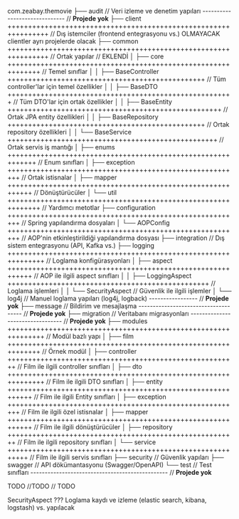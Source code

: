 com.zeabay.themovie
├── audit // Veri izleme ve denetim yapıları ------------------------------ // **Projede yok**
├── client ++++++++++++++++++++++++++++++++++++++++++++++++++++++++++++++++ // Dış istemciler (frontend entegrasyonu vs.) OLMAYACAK clientler ayrı projelerde olacak
├── common ++++++++++++++++++++++++++++++++++++++++++++++++++++++++++++++++ // Ortak yapılar // EKLENDİ
│   ├── core ++++++++++++++++++++++++++++++++++++++++++++++++++++++++++++++ // Temel sınıflar
│   │   ├── BaseController ++++++++++++++++++++++++++++++++++++++++++++++++ // Tüm controller'lar için temel özellikler
│   │   ├── BaseDTO +++++++++++++++++++++++++++++++++++++++++++++++++++++++ // Tüm DTO'lar için ortak özellikler
│   │   ├── BaseEntity ++++++++++++++++++++++++++++++++++++++++++++++++++++ // Ortak JPA entity özellikleri
│   │   ├── BaseRepository ++++++++++++++++++++++++++++++++++++++++++++++++ // Ortak repository özellikleri
│   │   └── BaseService +++++++++++++++++++++++++++++++++++++++++++++++++++ // Ortak servis iş mantığı
│   ├── enums +++++++++++++++++++++++++++++++++++++++++++++++++++++++++++++ // Enum sınıfları
│   ├── exception +++++++++++++++++++++++++++++++++++++++++++++++++++++++++ // Ortak istisnalar
│   ├── mapper ++++++++++++++++++++++++++++++++++++++++++++++++++++++++++++ // Dönüştürücüler
│   └── util ++++++++++++++++++++++++++++++++++++++++++++++++++++++++++++++ // Yardımcı metotlar
├── configuration +++++++++++++++++++++++++++++++++++++++++++++++++++++++++ // Spring yapılandırma dosyaları
│   └── AOPConfig +++++++++++++++++++++++++++++++++++++++++++++++++++++++++ // AOP'nin etkinleştirildiği yapılandırma dosyası
├── integration // Dış sistem entegrasyonu (API, Kafka vs.)
├── logging +++++++++++++++++++++++++++++++++++++++++++++++++++++++++++++++ // Loglama konfigürasyonları
│   ├── aspect ++++++++++++++++++++++++++++++++++++++++++++++++++++++++++++ // AOP ile ilgili aspect sınıfları
│   │   ├── LoggingAspect +++++++++++++++++++++++++++++++++++++++++++++++++ // Loglama işlemleri
│   │   └── SecurityAspect // Güvenlik ile ilgili işlemler
│   └── log4j // Manuel loglama yapıları (log4j, logback) ----------------- // **Projede yok**
├── message // Bildirim ve mesajlaşma ------------------------------------- // **Projede yok**
├── migration // Veritabanı migrasyonları --------------------------------- // **Projede yok**
├── modules +++++++++++++++++++++++++++++++++++++++++++++++++++++++++++++++ // Modül bazlı yapı
│   ├── film ++++++++++++++++++++++++++++++++++++++++++++++++++++++++++++++ // Örnek modül
│   ├── controller ++++++++++++++++++++++++++++++++++++++++++++++++++++++++ // Film ile ilgili controller sınıfları
│   ├── dto +++++++++++++++++++++++++++++++++++++++++++++++++++++++++++++++ // Film ile ilgili DTO sınıfları
│   ├── entity ++++++++++++++++++++++++++++++++++++++++++++++++++++++++++++ // Film ile ilgili Entity sınıfları
│   ├── exception +++++++++++++++++++++++++++++++++++++++++++++++++++++++++ // Film ile ilgili özel istisnalar
│   ├── mapper ++++++++++++++++++++++++++++++++++++++++++++++++++++++++++++ // Film ile ilgili dönüştürücüler
│   ├── repository ++++++++++++++++++++++++++++++++++++++++++++++++++++++++ // Film ile ilgili repository sınıfları
│   └── service +++++++++++++++++++++++++++++++++++++++++++++++++++++++++++ // Film ile ilgili servis sınıfları
├── security // Güvenlik yapıları
├── swagger // API dökümantasyonu (Swagger/OpenAPI)
└── test // Test sınıfları ------------------------------------------------ // **Projede yok**

TODO
//TODO
// TODO

SecurityAspect ???
Loglama kaydı ve izleme (elastic search, kibana, logstash) vs. yapılacak